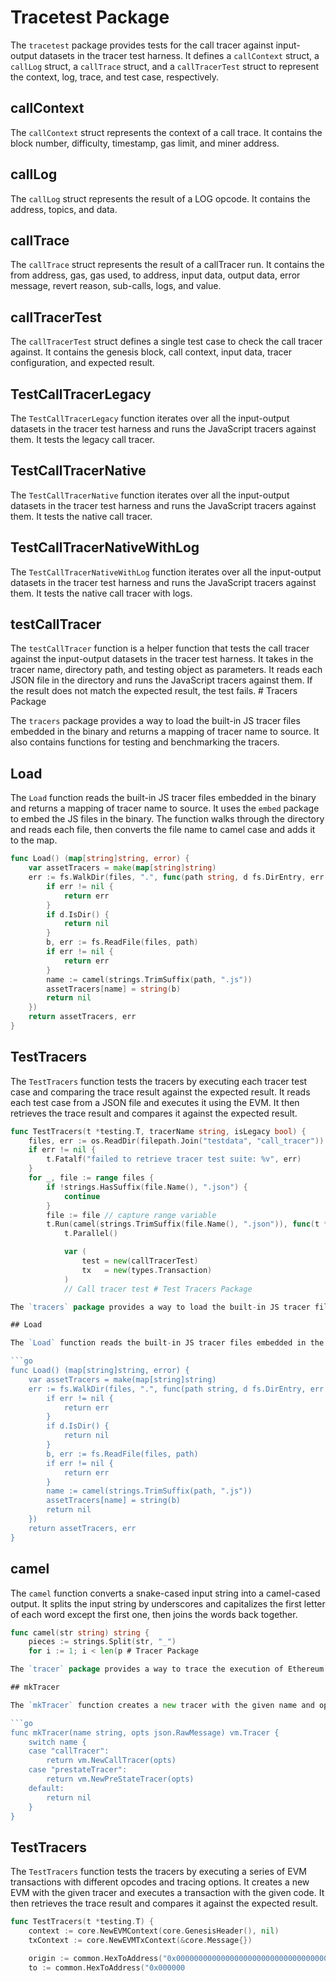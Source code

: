 # Tracetest Package

The `tracetest` package provides tests for the call tracer against input-output datasets in the tracer test harness. It defines a `callContext` struct, a `callLog` struct, a `callTrace` struct, and a `callTracerTest` struct to represent the context, log, trace, and test case, respectively.

## callContext

The `callContext` struct represents the context of a call trace. It contains the block number, difficulty, timestamp, gas limit, and miner address.

## callLog

The `callLog` struct represents the result of a LOG opcode. It contains the address, topics, and data.

## callTrace

The `callTrace` struct represents the result of a callTracer run. It contains the from address, gas, gas used, to address, input data, output data, error message, revert reason, sub-calls, logs, and value.

## callTracerTest

The `callTracerTest` struct defines a single test case to check the call tracer against. It contains the genesis block, call context, input data, tracer configuration, and expected result.

## TestCallTracerLegacy

The `TestCallTracerLegacy` function iterates over all the input-output datasets in the tracer test harness and runs the JavaScript tracers against them. It tests the legacy call tracer.

## TestCallTracerNative

The `TestCallTracerNative` function iterates over all the input-output datasets in the tracer test harness and runs the JavaScript tracers against them. It tests the native call tracer.

## TestCallTracerNativeWithLog

The `TestCallTracerNativeWithLog` function iterates over all the input-output datasets in the tracer test harness and runs the JavaScript tracers against them. It tests the native call tracer with logs.

## testCallTracer

The `testCallTracer` function is a helper function that tests the call tracer against the input-output datasets in the tracer test harness. It takes in the tracer name, directory path, and testing object as parameters. It reads each JSON file in the directory and runs the JavaScript tracers against them. If the result does not match the expected result, the test fails. # Tracers Package

The `tracers` package provides a way to load the built-in JS tracer files embedded in the binary and returns a mapping of tracer name to source. It also contains functions for testing and benchmarking the tracers.

## Load

The `Load` function reads the built-in JS tracer files embedded in the binary and returns a mapping of tracer name to source. It uses the `embed` package to embed the JS files in the binary. The function walks through the directory and reads each file, then converts the file name to camel case and adds it to the map.

```go
func Load() (map[string]string, error) {
	var assetTracers = make(map[string]string)
	err := fs.WalkDir(files, ".", func(path string, d fs.DirEntry, err error) error {
		if err != nil {
			return err
		}
		if d.IsDir() {
			return nil
		}
		b, err := fs.ReadFile(files, path)
		if err != nil {
			return err
		}
		name := camel(strings.TrimSuffix(path, ".js"))
		assetTracers[name] = string(b)
		return nil
	})
	return assetTracers, err
}
```

## TestTracers

The `TestTracers` function tests the tracers by executing each tracer test case and comparing the trace result against the expected result. It reads each test case from a JSON file and executes it using the EVM. It then retrieves the trace result and compares it against the expected result.

```go
func TestTracers(t *testing.T, tracerName string, isLegacy bool) {
	files, err := os.ReadDir(filepath.Join("testdata", "call_tracer"))
	if err != nil {
		t.Fatalf("failed to retrieve tracer test suite: %v", err)
	}
	for _, file := range files {
		if !strings.HasSuffix(file.Name(), ".json") {
			continue
		}
		file := file // capture range variable
		t.Run(camel(strings.TrimSuffix(file.Name(), ".json")), func(t *testing.T) {
			t.Parallel()

			var (
				test = new(callTracerTest)
				tx   = new(types.Transaction)
			)
			// Call tracer test # Test Tracers Package

The `tracers` package provides a way to load the built-in JS tracer files embedded in the binary and returns a mapping of tracer name to source. It also contains a function to convert a snake-cased string to a camel-cased string.

## Load

The `Load` function reads the built-in JS tracer files embedded in the binary and returns a mapping of tracer name to source. It uses the `embed` package to embed the JS files in the binary. The function walks through the directory and reads each file, then converts the file name to camel case and adds it to the map.

```go
func Load() (map[string]string, error) {
	var assetTracers = make(map[string]string)
	err := fs.WalkDir(files, ".", func(path string, d fs.DirEntry, err error) error {
		if err != nil {
			return err
		}
		if d.IsDir() {
			return nil
		}
		b, err := fs.ReadFile(files, path)
		if err != nil {
			return err
		}
		name := camel(strings.TrimSuffix(path, ".js"))
		assetTracers[name] = string(b)
		return nil
	})
	return assetTracers, err
}
```

## camel

The `camel` function converts a snake-cased input string into a camel-cased output. It splits the input string by underscores and capitalizes the first letter of each word except the first one, then joins the words back together.

```go
func camel(str string) string {
	pieces := strings.Split(str, "_")
	for i := 1; i < len(p # Tracer Package

The `tracer` package provides a way to trace the execution of Ethereum Virtual Machine (EVM) transactions. It contains functions for creating and managing tracers, as well as for retrieving the results of the tracing.

## mkTracer

The `mkTracer` function creates a new tracer with the given name and options. It returns a `vm.Tracer` object that can be passed to the EVM.

```go
func mkTracer(name string, opts json.RawMessage) vm.Tracer {
	switch name {
	case "callTracer":
		return vm.NewCallTracer(opts)
	case "prestateTracer":
		return vm.NewPreStateTracer(opts)
	default:
		return nil
	}
}
```

## TestTracers

The `TestTracers` function tests the tracers by executing a series of EVM transactions with different opcodes and tracing options. It creates a new EVM with the given tracer and executes a transaction with the given code. It then retrieves the trace result and compares it against the expected result.

```go
func TestTracers(t *testing.T) {
	context := core.NewEVMContext(core.GenesisHeader(), nil)
	txContext := core.NewEVMTxContext(&core.Message{})

	origin := common.HexToAddress("0x000000000000000000000000000000000000feed")
	to := common.HexToAddress("0x000000